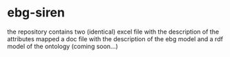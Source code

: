 # ebg-siren
the repository contains two (identical) excel file with the description of the attributes mapped
a doc file with the description of the ebg model 
and a rdf model of the ontology (coming soon...)
